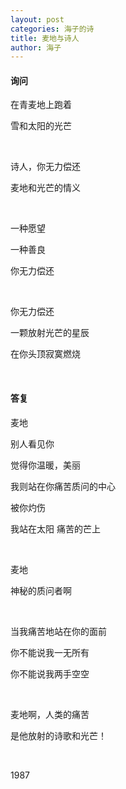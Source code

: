 ```yaml
---
layout: post
categories: 海子的诗
title: 麦地与诗人
author: 海子
---
```


#### 询问

在青麦地上跑着

雪和太阳的光芒

&nbsp;

诗人，你无力偿还

麦地和光芒的情义

&nbsp;

一种愿望

一种善良

你无力偿还

&nbsp;

你无力偿还

一颗放射光芒的星辰

在你头顶寂寞燃烧

&nbsp;

#### 答复

麦地

别人看见你

觉得你温暖，美丽

我则站在你痛苦质问的中心

   被你灼伤

我站在太阳 痛苦的芒上

&nbsp;

麦地

神秘的质问者啊

&nbsp;

当我痛苦地站在你的面前

你不能说我一无所有

你不能说我两手空空

&nbsp;

麦地啊，人类的痛苦

是他放射的诗歌和光芒！

&nbsp;

1987